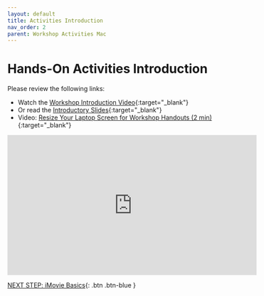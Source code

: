 ```yaml
---
layout: default
title: Activities Introduction
nav_order: 2
parent: Workshop Activities Mac
---
```

# Hands-On Activities Introduction

Please review the following links:

- Watch the [Workshop Introduction Video](https://bit.ly/3tYWPv1){:target="_blank"}
 - Or read the [Introductory Slides](http://bit.ly/dsc-imovie-openshot){:target="_blank"}
- Video: [Resize Your Laptop Screen for Workshop Handouts (2 min)](https://www.youtube.com/watch?v=Igk5hZUfzN0){:target="_blank"}


<iframe width="560" height="315" src="https://bit.ly/3tYWPv1" title="Video editing- UVic Libraries DSC" frameborder="0" allow="accelerometer; autoplay; clipboard-write; encrypted-media; gyroscope; picture-in-picture; web-share" allowfullscreen></iframe>

[NEXT STEP: iMovie Basics](imovie-basics.html){: .btn .btn-blue }
